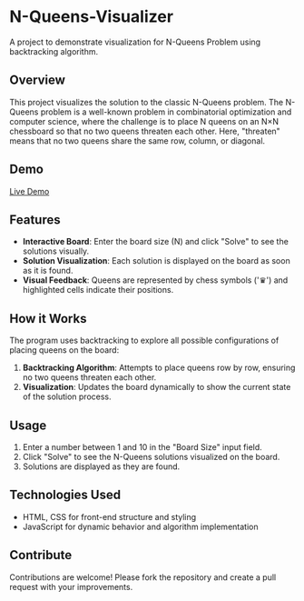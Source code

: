 # N-Queens-Visualizer
A project to demonstrate visualization for N-Queens Problem using backtracking algorithm.

## Overview
This project visualizes the solution to the classic N-Queens problem. The N-Queens problem is a well-known problem in combinatorial optimization and computer science, where the challenge is to place N queens on an N×N chessboard so that no two queens threaten each other. Here, "threaten" means that no two queens share the same row, column, or diagonal.

## Demo
[Live Demo](https://n-queen-visualizer-murex.vercel.app/) <!-- Replace with live demo link -->

## Features
- **Interactive Board**: Enter the board size (N) and click "Solve" to see the solutions visually.
- **Solution Visualization**: Each solution is displayed on the board as soon as it is found.
- **Visual Feedback**: Queens are represented by chess symbols ('♛') and highlighted cells indicate their positions.

## How it Works
The program uses backtracking to explore all possible configurations of placing queens on the board:
1. **Backtracking Algorithm**: Attempts to place queens row by row, ensuring no two queens threaten each other.
2. **Visualization**: Updates the board dynamically to show the current state of the solution process.

## Usage
1. Enter a number between 1 and 10 in the "Board Size" input field.
2. Click "Solve" to see the N-Queens solutions visualized on the board.
3. Solutions are displayed as they are found.

## Technologies Used
- HTML, CSS for front-end structure and styling
- JavaScript for dynamic behavior and algorithm implementation

## Contribute
Contributions are welcome! Please fork the repository and create a pull request with your improvements.

